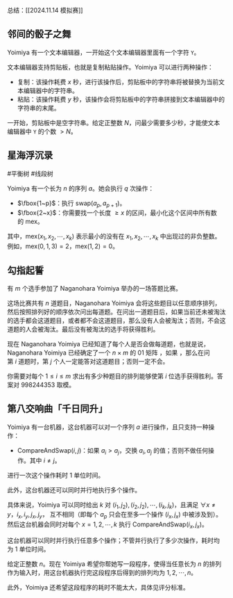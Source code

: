 总结：[[2024.11.14 模拟赛]]

## 邻间的骰子之舞

Yoimiya 有一个文本编辑器，一开始这个文本编辑器里面有一个字符 $\texttt{Y}$。

文本编辑器支持剪贴板，也就是复制粘贴操作。Yoimiya 可以进行两种操作：

- 复制：该操作耗费 $x$ 秒，进行该操作后，剪贴板中的字符串将被替换为当前文本编辑器中的字符串。
- 粘贴：该操作耗费 $y$ 秒，该操作会将剪贴板中的字符串拼接到文本编辑器中的字符串的末尾。

一开始，剪贴板中是空字符串。给定正整数 $N$，问最少需要多少秒，才能使文本编辑器中 $\texttt{Y}$ 的个数 $>N$。

## 星海浮沉录

#平衡树 #线段树

Yoimiya 有一个长为 $n$ 的序列 $a$。她会执行 $q$ 次操作：

- $\fbox{1~p}$：执行 $\text{swap}(a_p,a_{p+1})$。
- $\fbox{2~x}$：你需要找一个长度 $\ge x$ 的区间，最小化这个区间中所有数的 $\text{mex}$。

其中，$\text{mex}(x_1,x_2,\cdots,x_k)$ 表示最小的没有在 $x_1,x_2,\cdots,x_k$ 中出现过的非负整数。例如，$\text{mex}(0,1,3)=2$，$\text{mex}(1,2)=0$。

## 勾指起誓

有 $m$ 个选手参加了 Naganohara Yoimiya 举办的一场答题比赛。

这场比赛共有 $n$ 道题目，Naganohara Yoimiya 会将这些题目以任意顺序排列，然后按照排列好的顺序依次问出每道题。在问出一道题目后，如果当前还未被淘汰的选手都会这道题目，或者都不会这道题目，那么没有人会被淘汰；否则，不会这道题的人会被淘汰。最后没有被淘汰的选手将获得胜利。

现在 Naganohara Yoimiya 已经知道了每个人是否会做每道题，也就是说，Naganohara Yoimiya 已经确定了一个 $n\times m$ 的 01 矩阵 ，如果 ，那么在问第 $i$ 道题时，第 $j$ 个人一定能答对这道题目；否则一定不会。

你需要对每个 $1\le i\le m$ 求出有多少种题目的排列能够使第 $i$ 位选手获得胜利。答案对 $998244353$ 取模。

## 第八交响曲「千日同升」

Yoimiya 有一台机器，这台机器可以对一个序列 $a$ 进行操作，且只支持一种操作：

- $\text{CompareAndSwap}(i,j)$：如果 $a_i>a_j$，交换 $a_i,a_j$ 的值；否则不做任何操作。其中 $i\ne j$。

进行一次这个操作耗时 $1$ 单位时间。

此外，这台机器还可以同时并行地执行多个操作。

具体来说，Yoimiya 可以同时给出 $k$ 对 $(i_1,j_2),(i_2,j_2),\cdots,(i_k,j_k)$，且满足 $\forall x\ne y$，$i_x,i_y,j_x,j_y$， 互不相同（即每个 $a_p$ 只会在至多一个操作 $(i_x,j_x)$ 中被涉及到）。然后这台机器会同时对每个 $x=1,2,\cdots,k$ 执行 $\text{CompareAndSwap}(i_x,j_x)$。

这台机器可以同时并行执行任意多个操作；不管并行执行了多少次操作，耗时均为 $1$ 单位时间。

给定正整数 $n$。现在 Yoimiya 希望你帮她写一段程序，使得当任意长为 $n$ 的排列作为输入时，用这台机器执行完这段程序后得到的排列均为 $1,2,\cdots,n$。

此外，Yoimiya 还希望这段程序的耗时不能太大，具体见评分标准。